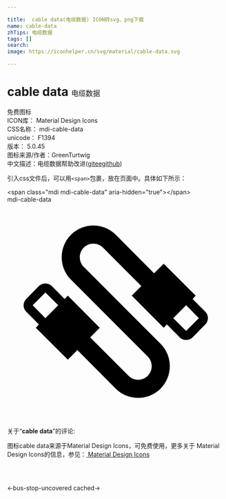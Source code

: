 ```yaml
---

title:  cable data(电缆数据) ICON转svg、png下载
name: cable-data
zhTips: 电缆数据
tags: []
search: 
image: https://iconhelper.cn/svg/material/cable-data.svg

---
```


# cable data  <small style="font-size: 60%;font-weight: 100">电缆数据</small>


<div class="detail-page">
<p>
<span><span class="badge-success badge">免费图标</span> </span>
<br/>
<span>
ICON库：
<span class="badge-secondary badge">Material Design Icons</span> 
</span>
<br/>
<span>
CSS名称：
<span class="badge-secondary badge">mdi-cable-data</span> 
</span>
<br/>
<span>
unicode：
<span class="badge-secondary badge">F1394</span> 
<copy-btn content='F1394' btn-title=""></copy-btn>
<copy-btn :content='String.fromCodePoint(parseInt("F1394", 16))' btn-title="复制U"></copy-btn>
</span>
<br/>
<span>
版本：
<span class="badge-secondary badge">5.0.45</span> 
</span>
<br/>
<span>图标来源/作者：<span class="badge-light badge">GreenTurtwig</span></span> 
<br/>
<span class="zh-detail">中文描述：<span class="badge-primary badge">电缆数据</span><span class="help-link"><span>帮助改进</span>(<a href="https://gitee.com/liuwave/icon-helper/edit/master/json/material/cable-data.json" target="_blank" rel="noopener noreferrer">gitee</a><a href="https://github.com/liuwave/icon-helper/edit/master/json/material/cable-data.json" target="_blank" rel="noopener noreferrer">github</a></span>)</span><br/>
</p>
</div>
<div class="alert alert-dark">
  <i class="mdi mdi-cable-data mdi-48px"></i>
  <i class="mdi mdi-cable-data mdi-36px"></i>
  <i class="mdi mdi-cable-data mdi-24px"></i>
  <i class="mdi mdi-cable-data mdi-18px"></i>
</div>
<div>
  <p>引入css文件后，可以用<code>&lt;span&gt;</code>包裹，放在页面中。具体如下所示：    
  </p>
  <div class="alert alert-primary" style="font-size: 14px">
    &lt;span class="mdi mdi-cable-data" aria-hidden="true"&gt;&lt;/span&gt;
    <copy-btn content='<span class="mdi mdi-cable-data" aria-hidden="true"></span>'></copy-btn>
  </div>
  <div class="alert alert-secondary">
    <i class="mdi mdi-cable-data"
    style="font-size: 24px"
    aria-hidden="true"></i> mdi-cable-data
    <copy-btn content="mdi-cable-data" btn-title="复制图标名称"></copy-btn>
  </div>
</div>
<div id="svg" class="svg-wrap">
<svg xmlns="http://www.w3.org/2000/svg" viewBox="0 0 24 24"><path d="M7.05 3.5C5.68 4.88 5.68 7.1 7.05 8.47L15.54 16.95C16.12 17.54 16.12 18.5 15.54 19.07C14.95 19.66 14 19.66 13.41 19.07L9.17 14.83L10.23 13.77L6.7 10.23L6.34 10.59L4.93 9.17C4.54 8.78 3.91 8.78 3.5 9.17L2.1 10.59C1.71 11 1.71 11.61 2.1 12L3.5 13.41L3.16 13.77L6.7 17.3L7.76 16.24L12 20.5C13.37 21.85 15.58 21.85 16.95 20.5C18.32 19.12 18.32 16.9 16.95 15.54L8.46 7.05C7.88 6.46 7.88 5.5 8.46 4.93C9.05 4.34 10 4.34 10.59 4.93L14.83 9.17L13.77 10.23L17.3 13.77L17.66 13.41L19.07 14.83C19.46 15.22 20.1 15.22 20.5 14.83L21.9 13.41C22.29 13 22.29 12.39 21.9 12L20.5 10.59L20.84 10.23L17.3 6.7L16.24 7.76L12 3.5C10.63 2.15 8.42 2.15 7.05 3.5M2.81 11.29L4.22 9.88L5.64 11.29L4.22 12.71M18.36 12.71L19.78 11.29L21.19 12.71L19.78 14.12Z" /></svg>
</div>
<detail full-name='mdi-cable-data'></detail>
<div class="icon-detail__container">
<p>关于“<b>cable data</b>”的评论:</p>
</div>
<Vssue title="关于“cable data”的评论" />    
<div><p>图标cable data来源于Material Design Icons，可免费使用，更多关于 Material Design Icons的信息，参见：<a target="_blank" href="https://iconhelper.cn/material.html"> Material Design Icons</a>
</p></div>

<div style="padding:2rem 0 " class="page-nav"><p class="inner"><span class="prev">←<router-link to="/icon/bus-stop-uncovered.html">bus-stop-uncovered</router-link></span> <span class="next"><router-link to="/icon/cached.html">cached</router-link>→</span></p></div>

